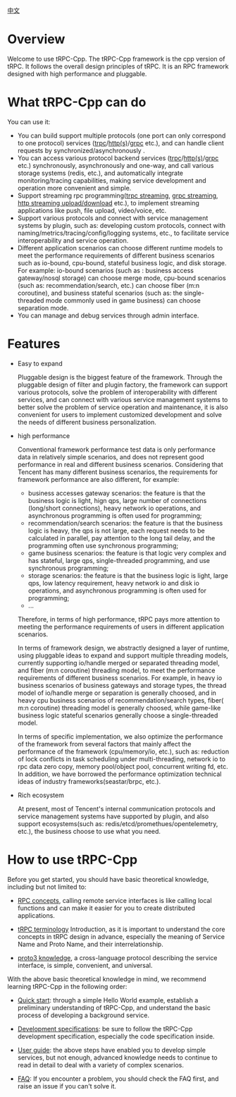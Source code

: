 [中文](../zh/overview.md)

# Overview

Welcome to use tRPC-Cpp. The tRPC-Cpp framework is the cpp version of tRPC. It follows the overall design principles of tRPC. It is an RPC framework designed with high performance and pluggable.

# What tRPC-Cpp can do

You can use it:

- You can build support multiple protocols (one port can only correspond to one protocol) services ([trpc](https://github.com/trpc-group/trpc-cpp/blob/main/docs/en/trpc_protocol_service.md)/[http(s)](https://github.com/trpc-group/trpc-cpp/blob/main/docs/en/http_protocol_service.md)/[grpc](https://github.com/trpc-group/trpc-cpp/blob/main/docs/en/grpc_protocol_service.md) etc.), and can handle client requests by synchronized/asynchronously .
- You can access various protocol backend services ([trpc](https://github.com/trpc-group/trpc-cpp/blob/main/docs/en/trpc_protocol_client.md)/[http(s)](https://github.com/trpc-group/trpc-cpp/blob/main/docs/en/http_protocol_client.md)/[grpc](https://github.com/trpc-group/trpc-cpp/blob/main/docs/en/grpc_protocol_client.md) etc.) synchronously, asynchronously and one-way, and call various storage systems (redis, etc.), and automatically integrate monitoring/tracing capabilities, making service development and operation more convenient and simple.
- Support streaming rpc programming([trpc streaming](https://github.com/trpc-group/trpc-cpp/blob/main/docs/en/trpc_protocol_streaming_service.md), [grpc streaming](https://github.com/trpc-group/trpc-cpp/blob/main/docs/en/grpc_protocol_streaming_service.md), [http streaming upload/download](https://github.com/trpc-group/trpc-cpp/blob/main/docs/en/http_protocol_upload_download_service.md) etc.), to implement streaming applications like push, file upload, video/voice, etc.
- Support various protocols and connect with service management systems by plugin, such as: developing custom protocols, connect with naming/metrics/tracing/config/logging systems, etc., to facilitate service interoperability and service operation.
- Different application scenarios can choose different runtime models to meet the performance requirements of different business scenarios such as io-bound, cpu-bound, stateful business logic, and disk storage. For example: io-bound scenarios (such as : business access gateway/nosql storage) can choose merge mode, cpu-bound scenarios (such as: recommendation/search, etc.) can choose fiber (m:n coroutine), and business stateful scenarios (such as: the single-threaded mode commonly used in game business) can choose separation mode.
- You can manage and debug services through admin interface.

# Features

- Easy to expand

    Pluggable design is the biggest feature of the framework. Through the pluggable design of filter and plugin factory, the framework can support various protocols, solve the problem of interoperability with different services, and can connect with various service management systems to better solve the problem of service operation and maintenance, it is also convenient for users to implement customized development and solve the needs of different business personalization.

- high performance

    Conventional framework performance test data is only performance data in relatively simple scenarios, and does not represent good performance in real and different business scenarios. Considering that Tencent has many different business scenarios, the requirements for framework performance are also different, for example:

  - business accesses gateway scenarios: the feature is that the business logic is light, hign qps, large number of connections (long/short connections), heavy network io operations, and asynchronous programming is often used for programming;
  - recommendation/search scenarios: the feature is that the business logic is heavy, the qps is not large, each request needs to be calculated in parallel, pay attention to the long tail delay, and the programming often use synchronous programming;
  - game business scenarios: the feature is that logic very complex and  has stateful, large qps, single-threaded programming, and use synchronous programming;
  - storage scenarios:  the feature is that the business logic is light, large qps, low latency requirement, heavy network io and disk io operations, and asynchronous programming is often used for programming;
  - ...

  Therefore, in terms of high performance, tRPC pays more attention to meeting the performance requirements of users in different application scenarios.

  In terms of framework design, we abstractly designed a layer of runtime, using pluggable ideas to expand and support multiple threading models, currently supporting io/handle merged or separated threading model, and fiber (m:n coroutine) threading model, to meet the performance requirements of different business scenarios. For example, in heavy io business scenarios of business gateways and storage types, the thread model of io/handle merge or separation is generally choosed, and in heavy cpu business scenarios of recommendation/search types, fiber( m:n coroutine) threading model is generally choosed, while game-like business logic stateful scenarios generally choose a single-threaded model.

  In terms of specific implementation, we also optimize the performance of the framework from several factors that mainly affect the performance of the framework (cpu/memory/io, etc.), such as: reduction of lock conflicts in task scheduling under multi-threading, network io to rpc data zero copy, memory pool/object pool, concurrent writing fd, etc. In addition, we have borrowed the performance optimization technical ideas of industry frameworks(seastar/brpc, etc.).

- Rich ecosystem

    At present, most of Tencent's internal communication protocols and service management systems have supported by plugin, and also support ecosystems(such as: redis/etcd/promethues/opentelemetry, etc.), the business choose to use what you need.

# How to use tRPC-Cpp

Before you get started, you should have basic theoretical knowledge, including but not limited to:

- [RPC concepts](https://cloud.tencent.com/developer/article/1343888), calling remote service interfaces is like calling local functions and can make it easier for you to create distributed applications.

- [tRPC terminology](https://github.com/trpc-group/trpc/blob/main/docs/en/terminology.md) Introduction, as it is important to understand the core concepts in tRPC design in advance, especially the meaning of Service Name and Proto Name, and their interrelationship.

- [proto3 knowledge](https://developers.google.com/protocol-buffers/docs/proto3), a cross-language protocol describing the service interface, is simple, convenient, and universal.

With the above basic theoretical knowledge in mind, we recommend learning tRPC-Cpp in the following order:

- [Quick start](quick_start.md): through a simple Hello World example, establish a preliminary understanding of tRPC-Cpp, and understand the basic process of developing a background service.

- [Development specifications](../../DEVELOP_SPECIFICATIONS.md): be sure to follow the tRPC-Cpp development specification, especially the code specification inside.

- [User guide](../README.md): the above steps have enabled you to develop simple services, but not enough, advanced knowledge needs to continue to read in detail to deal with a variety of complex scenarios.

- [FAQ](): If you encounter a problem, you should check the FAQ first, and raise an issue if you can't solve it.
